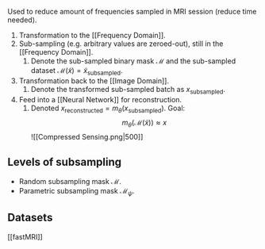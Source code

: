 Used to reduce amount of frequencies sampled in MRI session (reduce time needed).
1. Transformation to the [[Frequency Domain]].
2. Sub-sampling (e.g. arbitrary values are zeroed-out), still in the [[Frequency Domain]].
	1. Denote the sub-sampled binary mask $\mathcal M$ and the sub-sampled dataset $\mathcal M (\tilde x) = \tilde x _ \text{subsampled}$.
3. Transformation back to the [[Image Domain]].
	1. Denote the transformed sub-sampled batch as $x_ \text{subsampled}$.
4. Feed into a [[Neural Network]] for reconstruction.
	1. Denoted $x_{\text{reconstructed}} = m_\theta(x_\text{subsampled})$.
Goal:
$$m_\theta\left(\mathcal M(\tilde x)\right) \approx x$$
![[Compressed Sensing.png|500]]
## Levels of subsampling
- Random subsampling mask $\mathcal M$.
- Parametric subsampling mask $\mathcal M _ \psi$.
## Datasets
[[fastMRI]]